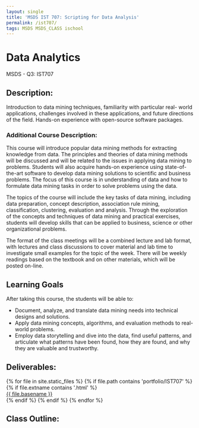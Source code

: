 ```yaml
---
layout: single
title: 'MSDS IST 707: Scripting for Data Analysis'
permalink: /ist707/
tags: MSDS MSDS_CLASS ischool
---
```


# Data Analytics

MSDS - Q3: IST707

## Description:

Introduction to data mining techniques, familiarity with particular real- world applications, challenges involved in these applications, and future directions of the field. Hands-on experience with open-source software packages.

### Additional Course Description:

This course will introduce popular data mining methods for extracting knowledge from data. The principles and theories of data mining methods will be discussed and will be related to the issues in applying data mining to problems. Students will also acquire hands-on experience using state-of-the-art software to develop data mining solutions to scientific and business problems. The focus of this course is in understanding of data and how to formulate data mining tasks in order to solve problems using the data.

The topics of the course will include the key tasks of data mining, including data preparation, concept description, association rule mining, classification, clustering, evaluation and analysis. Through the exploration of the concepts and techniques of data mining and practical exercises, students will develop skills that can be applied to business, science or other organizational problems.

The format of the class meetings will be a combined lecture and lab format, with lectures and class discussions to cover material and lab time to investigate small examples for the topic of the week. There will be weekly readings based on the textbook and on other materials, which will be posted on-line.


## Learning Goals

After taking this course, the students will be able to:

* Document, analyze, and translate data mining needs into technical designs and solutions.
* Apply data mining concepts, algorithms, and evaluation methods to real-world problems.
* Employ data storytelling and dive into the data, find useful patterns, and articulate what patterns have been found, how they are found, and why they are valuable and trustworthy.

## Deliverables: 

<div>
{% for file in site.static_files %}
    {% if file.path contains 'portfolio/IST707' %}
        {% if file.extname contains '.html' %}
            <div><a href="https://danielcaraway.github.io/{{ file.path }}">{{ file.basename }}</a></div>
        {% endif %}
    {% endif %}
{% endfor %}
</div>


## Class Outline: